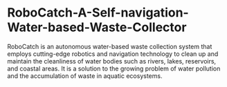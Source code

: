 # RoboCatch-A-Self-navigation-Water-based-Waste-Collector
RoboCatch is an autonomous water-based waste collection system that employs cutting-edge robotics and navigation technology to clean up and maintain the cleanliness of water bodies such as rivers, lakes, reservoirs, and coastal areas. It is a solution to the growing problem of water pollution and the accumulation of waste in aquatic ecosystems.
